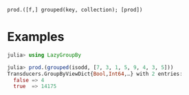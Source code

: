     prod.([f,] grouped(key, collection); [prod])

# Examples

```julia
julia> using LazyGroupBy

julia> prod.(grouped(isodd, [7, 3, 1, 5, 9, 4, 3, 5]))
Transducers.GroupByViewDict{Bool,Int64,…} with 2 entries:
  false => 4
  true  => 14175
```

